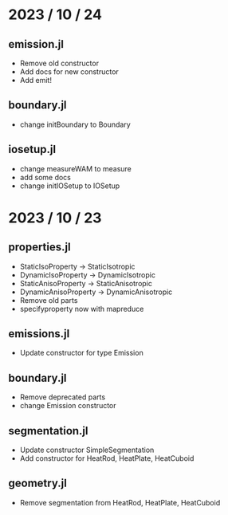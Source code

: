 # 2023 / 10 / 24
## emission.jl
- Remove old constructor
- Add docs for new constructor 
- Add emit!

## boundary.jl
- change initBoundary to Boundary

## iosetup.jl
- change measureWAM to measure
- add some docs
- change initIOSetup to IOSetup

# 2023 / 10 / 23
## properties.jl
- StaticIsoProperty -> StaticIsotropic
- DynamicIsoProperty -> DynamicIsotropic
- StaticAnisoProperty -> StaticAnisotropic
- DynamicAnisoProperty -> DynamicAnisotropic
- Remove old parts
- specifyproperty now with mapreduce



## emissions.jl
- Update constructor for type Emission

## boundary.jl
- Remove deprecated parts
- change Emission constructor

## segmentation.jl
- Update constructor SimpleSegmentation
- Add constructor for HeatRod, HeatPlate, HeatCuboid

## geometry.jl
- Remove segmentation from HeatRod, HeatPlate, HeatCuboid

